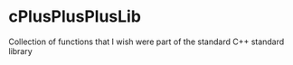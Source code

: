 # cPlusPlusPlusLib
Collection of functions that I wish were part of the standard C++ standard library
